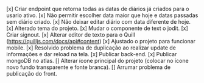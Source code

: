 [x] Criar endpoint que retorna todas as datas de diários já criados para o usario ativo.
[x] Não permitir escolher data maior que hoje e datas passadas sem diário criado.
[x] Não deixar editar diário com data diferente de hoje.
[x] Alterado tema do projeto.
[x] Mudar o componente de text o jodit.
[x] Criar signout.
[x] Alterar editor de texto para o Quill (https://quilljs.com/docs/api#content)
[x] Ajustado o projeto para funcionar mobile.
[x] Resolvido problema de duplicação ao realizar update de informações e dar reload na tela.
[x] Publicar back-end.
[x] Publicar mongoDB no atlas.
[] Alterar ícone principal do projeto (colocar no ícone novo fundo transparente e fonte branca).
[] Arrumar problema de publicação do front.
